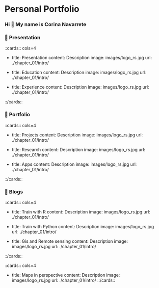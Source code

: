 
# Personal Portfolio

### Hi 👋 My name is  Corina Navarrete

### 🚀️ Presentation

::cards:: cols=4

- title: Presentation
  content: Description
  image: images/logo_rs.jpg
  url: ./chapter_01/intro/

- title: Education
  content: Description
  image: images/logo_rs.jpg
  url: ./chapter_01/intro/

- title: Experience
  content: Description
  image: images/logo_rs.jpg
  url: ./chapter_01/intro/

::/cards::

### 🚀️ Portfolio

::cards:: cols=4

- title: Projects
  content: Description
  image: images/logo_rs.jpg
  url: ./chapter_01/intro/

- title: Research
  content: Description
  image: images/logo_rs.jpg
  url: ./chapter_01/intro/

- title: Apps
  content: Description
  image: images/logo_rs.jpg
  url: ./chapter_01/intro/

::/cards::

###  🚀️ Blogs

::cards:: cols=4

- title: Train with R
  content: Description
  image: images/logo_rs.jpg
  url: ./chapter_01/intro/

- title: Train with Python
  content: Description
  image: images/logo_rs.jpg
  url: ./chapter_01/intro/

- title: Gis and Remote sensing
  content: Description
  image: images/logo_rs.jpg
  url: ./chapter_01/intro/

::/cards::

::cards:: cols=4
- title: Maps in perspective
  content: Description
  image: images/logo_rs.jpg
  url: ./chapter_01/intro/
::/cards::